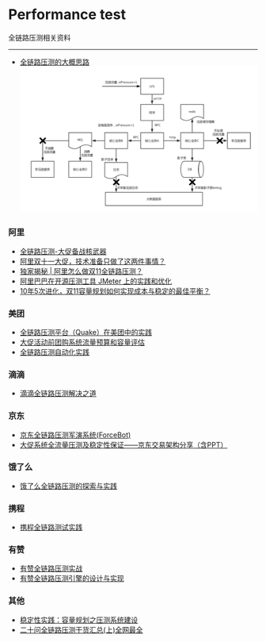 # Performance test
全链路压测相关资料

---

* [全链路压测的大概思路](https://lishoubo.github.io/2018/07/15/%E5%85%A8%E9%93%BE%E8%B7%AF%E5%8E%8B%E6%B5%8B%E7%9A%84%E5%A4%A7%E6%A6%82%E6%80%9D%E8%B7%AF/)
![performance_test_arch](performance_test_arch.png)


### 阿里
* [全链路压测-大促备战核武器](http://jm.taobao.org/2017/03/30/20170330/)
* [阿里双十一大促，技术准备只做了这两件事情？](http://jm.taobao.org/2016/12/23/20161223/)
* [独家揭秘 | 阿里怎么做双11全链路压测？](https://developer.aliyun.com/article/723177) 
* [阿里巴巴在开源压测工具 JMeter 上的实践和优化](https://mp.weixin.qq.com/s?spm=a2c6h.12873639.0.0.529232b4oIFEr9&__biz=MzU4NzU0MDIzOQ==&mid=2247487005&idx=1&sn=9c8837261ce97f69f019fe909e09e789&chksm=fdeb3c7dca9cb56b6c142d52f08eae5143cfc38bf214c2e716f65202f83ffd9325b845da48dc&scene=21#wechat_redirect)
* [10年5次进化，双11容量规划如何实现成本与稳定的最佳平衡？](https://juejin.im/entry/6844903713773977614)

### 美团
* [全链路压测平台（Quake）在美团中的实践](https://tech.meituan.com/2018/09/27/quake-introduction.html)
* [大促活动前团购系统流量预算和容量评估](https://tech.meituan.com/2016/09/28/stress-test-before-promotion.html)
* [全链路压测自动化实践](https://tech.meituan.com/2019/02/14/full-link-pressure-test-automation.html)

### 滴滴
* [滴滴全链路压测解决之道](https://blog.csdn.net/g6u8w7p06dco99fq3/article/details/79119269)

### 京东
* [京东全链路压测军演系统(ForceBot)](京东全链路压测军演系统(ForceBot).pdf)
* [大促系统全流量压测及稳定性保证——京东交易架构分享（含PPT）](https://mp.weixin.qq.com/s?__biz=MzAwMDU1MTE1OQ==&mid=2653547431&idx=1&sn=744a42639e7c362a05aacbfbed6a988c&scene=21#wechat_redirect)

### 饿了么
* [饿了么全链路压测的探索与实践](https://zhuanlan.zhihu.com/p/30306892)

### 携程
* [携程全链路测试实践](携程全链路测试实践.pdf)

### 有赞
* [有赞全链路压测实战](https://cloud.tencent.com/developer/article/1510088)
* [有赞全链路压测引擎的设计与实现](https://zhuanlan.zhihu.com/p/53165467)

### 其他
* [稳定性实践：容量规划之压测系统建设](https://zhuanlan.zhihu.com/p/149538568)  
* [二十问全链路压测干货汇总(上)全网最全](http://vlambda.com/wz_7ioY4b0QfYa.html)
